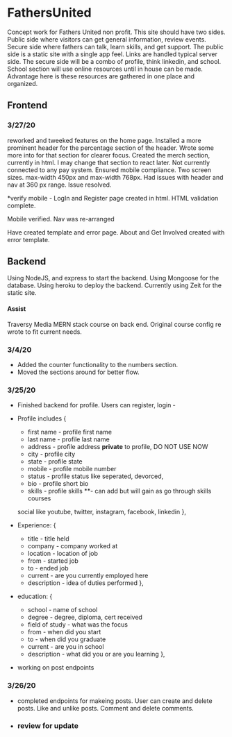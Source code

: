 # FathersUnited
Concept work for Fathers United non profit. This site should have two sides. Public side where visitors can get general information, review events. Secure side where fathers can talk, learn skills, and get support. The public side is a static site with a single app feel. Links are handled typical server side. The secure side will be a combo of profile, think linkedin, and school. School section will use online resources until in house can be made. Advantage here is these resources are gathered in one place and organized.

## Frontend
### 3/27/20
reworked and tweeked features on the home page. Installed a more prominent header for the percentage section of the header. Wrote some more into for that section for clearer focus. Created the merch section, currently in html. I may change that section to react later. Not currently connected to any pay system. Ensured mobile compliance. Two screen sizes. max-width 450px and max-width 768px. Had issues with header and nav at 360 px range. Issue resolved.

*verify mobile - LogIn and Register page created in html. HTML validation complete.

Mobile verified. Nav was re-arranged

Have created template and error page. About and Get Involved created with error template.

## Backend
Using NodeJS, and express to start the backend. Using Mongoose for the database. Using heroku to deploy the backend. Currently using Zeit for the static site.

#### Assist 
Traversy Media MERN stack course on back end. Original course config re wrote to fit current needs.

### 3/4/20
* Added the counter functionality to the numbers section.
* Moved the sections around for better flow.

### 3/25/20
* Finished backend for profile. Users can register, login - 
* Profile includes {
    * first name - profile first name
    * last name - profile last name
    * address - profile address **private** to profile, DO NOT USE NOW
    * city - profile city
    * state - profile state
    * mobile - profile mobile number
    * status - profile status like seperated, devorced, 
    * bio - profile short bio
    * skills - profile skills **- can add but will gain as go through skills courses

    social like youtube, twitter, instagram, facebook, linkedin
},
* Experience: {
    * title - title held
    * company - company worked at
    * location - location of job
    * from - started job
    * to - ended job
    * current - are you currently employed here
    * description - idea of duties performed
},
* education: {
    * school - name of school
    * degree - degree, diploma, cert received
    * field of study - what was the focus
    * from - when did you start
    * to - when did you graduate
    * current - are you in school
    * description - what did you or are you learning
},
* working on post endpoints

### 3/26/20
* completed endpoints for makeing posts. User can create and delete posts. Like and unlike posts. Comment and delete comments.
* ### review for update


